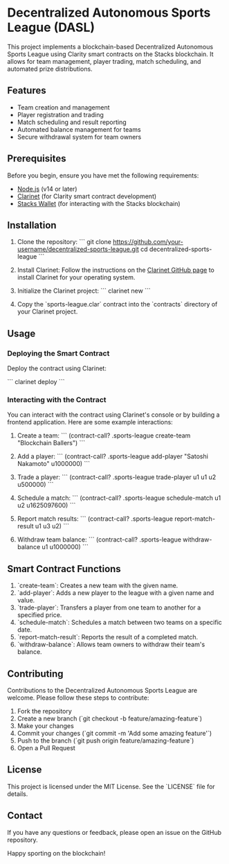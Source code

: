 # Decentralized Autonomous Sports League (DASL)

This project implements a blockchain-based Decentralized Autonomous Sports League using Clarity smart contracts on the Stacks blockchain. It allows for team management, player trading, match scheduling, and automated prize distributions.

## Features

- Team creation and management
- Player registration and trading
- Match scheduling and result reporting
- Automated balance management for teams
- Secure withdrawal system for team owners

## Prerequisites

Before you begin, ensure you have met the following requirements:

- [Node.js](https://nodejs.org/) (v14 or later)
- [Clarinet](https://github.com/hirosystems/clarinet) (for Clarity smart contract development)
- [Stacks Wallet](https://www.hiro.so/wallet) (for interacting with the Stacks blockchain)

## Installation

1. Clone the repository:
   \`\`\`
   git clone https://github.com/your-username/decentralized-sports-league.git
   cd decentralized-sports-league
   \`\`\`

2. Install Clarinet:
   Follow the instructions on the [Clarinet GitHub page](https://github.com/hirosystems/clarinet) to install Clarinet for your operating system.

3. Initialize the Clarinet project:
   \`\`\`
   clarinet new
   \`\`\`

4. Copy the \`sports-league.clar\` contract into the \`contracts\` directory of your Clarinet project.

## Usage

### Deploying the Smart Contract

Deploy the contract using Clarinet:

\`\`\`
clarinet deploy
\`\`\`

### Interacting with the Contract

You can interact with the contract using Clarinet's console or by building a frontend application. Here are some example interactions:

1. Create a team:
   \`\`\`
   (contract-call? .sports-league create-team "Blockchain Ballers")
   \`\`\`

2. Add a player:
   \`\`\`
   (contract-call? .sports-league add-player "Satoshi Nakamoto" u1000000)
   \`\`\`

3. Trade a player:
   \`\`\`
   (contract-call? .sports-league trade-player u1 u1 u2 u500000)
   \`\`\`

4. Schedule a match:
   \`\`\`
   (contract-call? .sports-league schedule-match u1 u2 u1625097600)
   \`\`\`

5. Report match results:
   \`\`\`
   (contract-call? .sports-league report-match-result u1 u3 u2)
   \`\`\`

6. Withdraw team balance:
   \`\`\`
   (contract-call? .sports-league withdraw-balance u1 u1000000)
   \`\`\`

## Smart Contract Functions

1. \`create-team\`: Creates a new team with the given name.
2. \`add-player\`: Adds a new player to the league with a given name and value.
3. \`trade-player\`: Transfers a player from one team to another for a specified price.
4. \`schedule-match\`: Schedules a match between two teams on a specific date.
5. \`report-match-result\`: Reports the result of a completed match.
6. \`withdraw-balance\`: Allows team owners to withdraw their team's balance.

## Contributing

Contributions to the Decentralized Autonomous Sports League are welcome. Please follow these steps to contribute:

1. Fork the repository
2. Create a new branch (\`git checkout -b feature/amazing-feature\`)
3. Make your changes
4. Commit your changes (\`git commit -m 'Add some amazing feature'\`)
5. Push to the branch (\`git push origin feature/amazing-feature\`)
6. Open a Pull Request

## License

This project is licensed under the MIT License. See the \`LICENSE\` file for details.

## Contact

If you have any questions or feedback, please open an issue on the GitHub repository.

Happy sporting on the blockchain!

